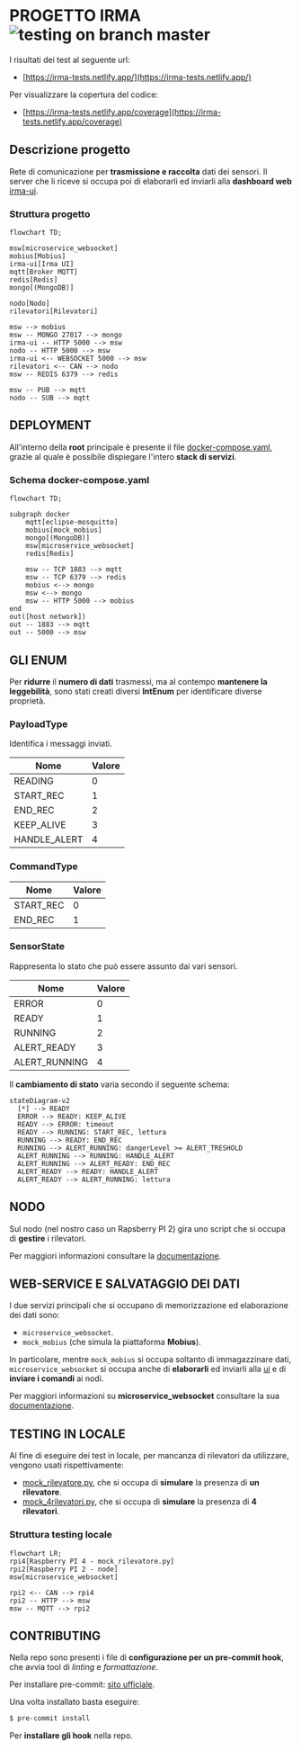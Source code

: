 # PROGETTO IRMA ![testing on branch master](https://github.com/monemasrl/irma/actions/workflows/irma-ci.yml/badge.svg?branch=master)

I risultati dei test al seguente url:

* [https://irma-tests.netlify.app/](https://irma-tests.netlify.app/)

Per visualizzare la copertura del codice:

* [https://irma-tests.netlify.app/coverage](https://irma-tests.netlify.app/coverage)


## Descrizione progetto

Rete di comunicazione per **trasmissione e raccolta** dati dei sensori. Il server che li riceve si occupa poi di elaborarli ed inviarli alla **dashboard web** [irma-ui](https://github.com/monemasrl/irma-ui.git).

### Struttura progetto

```mermaid
flowchart TD;

msw[microservice_websocket]
mobius[Mobius]
irma-ui[Irma UI]
mqtt[Broker MQTT]
redis[Redis]
mongo[(MongoDB)]

nodo[Nodo]
rilevatori[Rilevatori]

msw --> mobius
msw -- MONGO 27017 --> mongo
irma-ui -- HTTP 5000 --> msw
nodo -- HTTP 5000 --> msw
irma-ui <-- WEBSOCKET 5000 --> msw
rilevatori <-- CAN --> nodo
msw -- REDIS 6379 --> redis

msw -- PUB --> mqtt
nodo -- SUB --> mqtt
```

## DEPLOYMENT

All'interno della **root** principale è presente il file [docker-compose.yaml](./docker-compose.yaml), grazie al quale è possibile dispiegare l'intero **stack di servizi**.

### Schema docker-compose.yaml


```mermaid
flowchart TD;

subgraph docker
    mqtt[eclipse-mosquitto]
    mobius[mock_mobius]
    mongo[(MongoDB)]
    msw[microservice_websocket]
    redis[Redis]

    msw -- TCP 1883 --> mqtt
    msw -- TCP 6379 --> redis
    mobius <--> mongo
    msw <--> mongo
    msw -- HTTP 5000 --> mobius
end
out([host network])
out -- 1883 --> mqtt
out -- 5000 --> msw

```

## GLI ENUM

Per **ridurre** il **numero di dati** trasmessi, ma al contempo **mantenere la leggebilità**, sono stati creati diversi **IntEnum** per identificare diverse proprietà.

### PayloadType

Identifica i messaggi inviati.

| Nome         | Valore |
|--------------|--------|
| READING      |   0    |
| START_REC    |   1    |
| END_REC      |   2    |
| KEEP_ALIVE   |   3    |
| HANDLE_ALERT |   4    |


### CommandType

| Nome       | Valore |
|------------|--------|
| START_REC  |    0   |
| END_REC    |    1   |

### SensorState

Rappresenta lo stato che può essere assunto dai vari sensori.

| Nome          | Valore |
|---------------|--------|
| ERROR         |   0    |
| READY         |   1    |
| RUNNING       |   2    |
| ALERT_READY   |   3    |
| ALERT_RUNNING |   4    |

Il **cambiamento di stato** varia secondo il seguente schema:

```mermaid
stateDiagram-v2
  [*] --> READY
  ERROR --> READY: KEEP_ALIVE
  READY --> ERROR: timeout
  READY --> RUNNING: START_REC, lettura
  RUNNING --> READY: END_REC
  RUNNING --> ALERT_RUNNING: dangerLevel >= ALERT_TRESHOLD
  ALERT_RUNNING --> RUNNING: HANDLE_ALERT
  ALERT_RUNNING --> ALERT_READY: END_REC
  ALERT_READY --> READY: HANDLE_ALERT
  ALERT_READY --> ALERT_RUNNING: lettura
```

## NODO

Sul nodo (nel nostro caso un Rapsberry PI 2) gira uno script che si occupa di **gestire** i rilevatori.

Per maggiori informazioni consultare la [documentazione](./node/node.md).

## WEB-SERVICE E SALVATAGGIO DEI DATI

I due servizi principali che si occupano di memorizzazione ed elaborazione dei dati sono:

- `microservice_websocket`.
- `mock_mobius` (che simula la piattaforma **Mobius**).

In particolare, mentre `mock_mobius` si occupa soltanto di immagazzinare dati, `microservice_websocket` si occupa anche di **elaborarli** ed inviarli alla [ui](https://github.com/monemasrl/irma-ui.git) e di **inviare i comandi** ai nodi.

Per maggiori informazioni su **microservice_websocket** consultare la sua [documentazione](./microservice_websocket/microservice_websocket.md).

## TESTING IN LOCALE

Al fine di eseguire dei test in locale, per mancanza di rilevatori da utilizzare, vengono usati rispettivamente: 

- [mock_rilevatore.py](./utils/mock_rilevatore.py), che si occupa di **simulare** la presenza di **un rilevatore**.
- [mock_4rilevatori.py](./utils/mock_rilevatore.py), che si occupa di **simulare** la presenza di **4 rilevatori**.

### Struttura testing locale

```mermaid
flowchart LR; 
rpi4[Raspberry PI 4 - mock_rilevatore.py]
rpi2[Raspberry PI 2 - node]
msw[microservice_websocket]

rpi2 <-- CAN --> rpi4
rpi2 -- HTTP --> msw
msw -- MQTT --> rpi2
```

## CONTRIBUTING

Nella repo sono presenti i file di **configurazione per un pre-commit hook**, che avvia tool di *linting* e *formattazione*.

Per installare pre-commit: [sito ufficiale](https://pre-commit.com/).

Una volta installato basta eseguire:

```bash
$ pre-commit install
```

Per **installare gli hook** nella repo.
